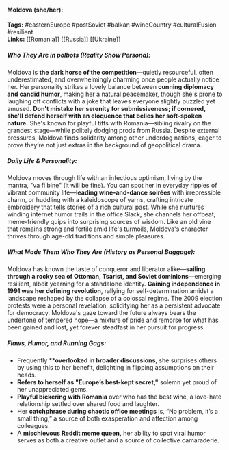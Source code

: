 #### Moldova (she/her):  
**Tags:** #easternEurope #postSoviet #balkan #wineCountry #culturalFusion #resilient  
**Links:** [[Romania]] [[Russia]] [[Ukraine]]

##### Who They Are in *polbots* (Reality Show Persona):  
Moldova is **the dark horse of the competition**—quietly resourceful, often underestimated, and overwhelmingly charming once people actually notice her. Her personality strikes a lovely balance between **cunning diplomacy and candid humor**, making her a natural peacemaker, though she's prone to laughing off conflicts with a joke that leaves everyone slightly puzzled yet amused. **Don't mistake her serenity for submissiveness; if cornered, she'll defend herself with an eloquence that belies her soft-spoken nature.** She's known for playful tiffs with Romania—sibling rivalry on the grandest stage—while politely dodging prods from Russia. Despite external pressures, Moldova finds solidarity among other underdog nations, eager to prove they’re not just extras in the background of geopolitical drama.

##### Daily Life & Personality:  
Moldova moves through life with an infectious optimism, living by the mantra, "va fi bine" (it will be fine). You can spot her in everyday ripples of vibrant community life—**leading wine-and-dance soirées** with irrepressible charm, or huddling with a kaleidoscope of yarns, crafting intricate embroidery that tells stories of a rich cultural past. While she nurtures winding internet humor trails in the office Slack, she channels her offbeat, meme-friendly quips into surprising sources of wisdom. Like an old vine that remains strong and fertile amid life's turmoils, Moldova's character thrives through age-old traditions and simple pleasures.

##### What Made Them Who They Are (History as Personal Baggage):  
Moldova has known the taste of conqueror and liberator alike—**sailing through a rocky sea of Ottoman, Tsarist, and Soviet dominions**—emerging resilient, albeit yearning for a standalone identity. **Gaining independence in 1991 was her defining revolution**, rallying for self-determination amidst a landscape reshaped by the collapse of a colossal regime. The 2009 election protests were a personal revelation, solidifying her as a persistent advocate for democracy. Moldova's gaze toward the future always bears the undertone of tempered hope—a mixture of pride and remorse for what has been gained and lost, yet forever steadfast in her pursuit for progress.

##### Flaws, Humor, and Running Gags:  
- Frequently ****overlooked in broader discussions**, she surprises others by using this to her benefit, delighting in flipping assumptions on their heads.  
- **Refers to herself as "Europe’s best-kept secret,"** solemn yet proud of her unappreciated gems.  
- **Playful bickering with Romania** over who has the best wine, a love-hate relationship settled over shared food and laughter.  
- Her **catchphrase during chaotic office meetings** is, “No problem, it’s a small thing,” a source of both exasperation and affection among colleagues.  
- A **mischievous Reddit meme queen,** her ability to spot viral humor serves as both a creative outlet and a source of collective camaraderie.